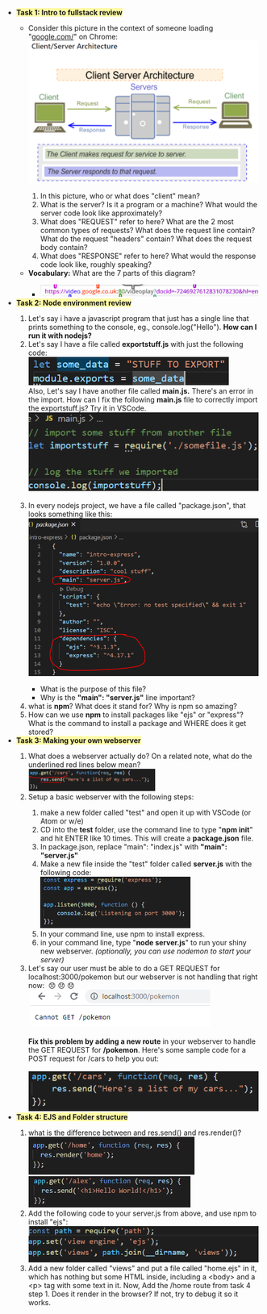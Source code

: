 
<div>
<span><div><ul><li><div><span style="background-color: rgb(255, 250, 165); font-weight: bold;-evernote-highlight:true;">Task 1: Intro to fullstack review </span></div></li><ul><li><div>Consider this picture in the context of someone loading &quot;<a href="http://google.com/">google.com/</a>&quot; on Chrome: <img src="Evernote.enex_files/Image.png" type="image/png" data-filename="Image.png"/></div></li><ol><li><div>In this picture, who or what does &quot;client&quot; mean?</div></li><li><div>What is the server? Is it a program or a machine? What would the server code look like approximately?</div></li><li><div>What does &quot;REQUEST&quot; refer to here? What are the 2 most common types of requests? What does the request line contain? What do the request &quot;headers&quot; contain? What does the request body contain?</div></li><li><div>What does &quot;RESPONSE&quot; refer to here? What would the response code look like, roughly speaking?</div></li></ol><li><div><span style="font-weight: bold;">Vocabulary:</span> What are the 7 parts of this diagram?</div></li><ul><li><div><img src="Evernote.enex_files/Image [1].png" type="image/png" data-filename="Image.png"/></div></li></ul></ul><li><div><span style="background-color: rgb(255, 250, 165); font-weight: bold;-evernote-highlight:true;">Task 2: Node environment review</span></div></li><ol><li><div>Let's say i have a javascript program that just has a single line that prints something to the console, eg., console.log(&quot;Hello&quot;). <span style="font-weight: bold;">How can I run it with nodejs?</span></div></li><li><div>Let's say I have a file called <span style="font-weight: bold;">exportstuff.js</span> with just the following code:</div><div><img src="Evernote.enex_files/Image [2].png" type="image/png" data-filename="Image.png"/></div><div>Also, Let's say I have another file called <span style="font-weight: bold;">main.js.</span> There's an error in the import. How can I fix the following <span style="font-weight: bold;">main.js</span> file to correctly import the exportstuff.js? Try it in VSCode.</div><div><img src="Evernote.enex_files/Image [3].png" type="image/png" data-filename="Image.png"/></div><div><br/></div></li><li><div>In every nodejs project, we have a file called &quot;package.json&quot;, that looks something like this: <img src="Evernote.enex_files/Image [4].png" type="image/png" data-filename="Image.png"/></div></li><ul><li><div>What is the purpose of this file?</div></li><li><div>Why is the <span style="font-weight: bold;">&quot;main&quot;: &quot;server.js&quot;</span> line important?</div></li></ul><li><div>what is <span style="font-weight: bold;">npm</span>? What does it stand for? Why is npm so amazing?</div></li><li><div>How can we use <span style="font-weight: bold;">npm</span> to install packages like &quot;ejs&quot; or &quot;express&quot;? What is the command to install a package and WHERE does it get stored?</div></li></ol><li><div><span style="background-color: rgb(255, 250, 165); font-weight: bold;-evernote-highlight:true;">Task 3: Making your own webserver</span></div></li><ol><li><div>What does a webserver actually do? On a related note, what do the underlined red lines below mean?<img src="Evernote.enex_files/Image [5].png" type="image/png" data-filename="Image.png" width="251"/></div></li><li><div>Setup a basic webserver with the following steps:</div></li><ol><li><div>make a new folder called &quot;test&quot; and open it up with VSCode (or Atom or w/e)</div></li><li><div>CD into the <span style="font-weight: bold;">test</span> folder, use the command line to type &quot;<span style="font-weight: bold;">npm init</span>&quot; and hit ENTER like 10 times. This will create a <span style="font-weight: bold;">package.json</span> file.</div></li><li><div>In package.json, replace &quot;main&quot;: &quot;index.js&quot; with <span style="font-weight: bold;">&quot;main&quot;: &quot;server.js&quot;</span></div></li><li><div>Make a new file inside the &quot;test&quot; folder called <span style="font-weight: bold;">server.js</span> with the following code:</div><div><img src="Evernote.enex_files/Image [6].png" type="image/png" data-filename="Image.png" width="298"/></div></li><li><div>In your command line, use npm to install express.</div></li><li><div>in your command line, type &quot;<span style="font-weight: bold;">node server.js</span>&quot; to run your shiny new webserver. <span style="font-style: italic;">(optionally, you can use nodemon to start your server)</span></div></li></ol><li><div>Let's say our user must be able to do a GET REQUEST for localhost:3000/pokemon but our webserver is not handling that right now:  😞 😞 😞 </div><div> <img src="Evernote.enex_files/Image [7].png" type="image/png" data-filename="Image.png"/></div><div><br/></div><div><span style="font-weight: bold;">Fix this problem by adding a new route</span> in your webserver to handle the GET REQUEST for <span style="font-weight: bold;">/pokemon</span>. Here's some sample code for a POST request for /cars to help you out:</div><div><br/></div><div><img src="Evernote.enex_files/Image [8].png" type="image/png" data-filename="Image.png"/></div></li></ol><li><div><span style="background-color: rgb(255, 250, 165); font-weight: bold;-evernote-highlight:true;">Task 4: EJS and Folder structure</span></div></li><ol><li><div><span style="box-sizing: border-box;">what is the difference between and res.send() and res.render()?</span><img src="Evernote.enex_files/Image [9].png" type="image/png" data-filename="Image.png" width="329"/><img src="Evernote.enex_files/Image [10].png" type="image/png" data-filename="Image.png"/></div></li><li><div>Add the following code to your server.js from above, and use npm to install &quot;ejs&quot;:</div><div><img src="Evernote.enex_files/Image [11].png" type="image/png" data-filename="Image.png"/></div></li><li><div>Add a new folder called &quot;views&quot; and put a file called &quot;home.ejs&quot; in it, which has nothing but some HTML inside, including a &lt;body&gt; and a &lt;p&gt; tag with some text in it. Now, Add the /home route from task 4 step 1. Does it render in the browser? If not, try to debug it so it works.</div></li></ol></ul></div></span>
</div>
